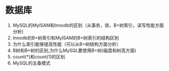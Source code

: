 # 数据库

1. MySQL的MylSAM和Innodb的区别（从事务，锁，B+树索引，读写性能方面分析)
2. Innodb的B+树索引和MylSAM的B+树索引的结构区别
3. 为什么索引能够提高性能（可以从B+树结构方面分析）
4. B树和B+树的区别,为什么MySQL要使用B+树(磁盘和树高方面)
5. count(*)和count(1)的区别
6. MySQL的主备模式